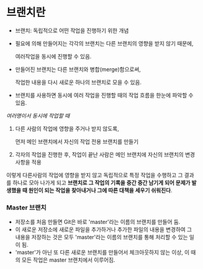 # 브랜치란

- 브랜치: 독립적으로 어떤 작업을 진행하기 위한 개념

- 필요에 의해 만들어지는 각각의 브랜치는 다른 브랜치의 영향을 받지 않기 때문에,

   여러작업을 동시에 진행할 수 있음.

- 만들어진 브랜치는 다른 브랜치와 병합(merge)함으로써, 

  작업한 내용을 다시 새로운 하나의 브랜치로 모을 수 있음.

- 브랜치를 사용하면 동시에 여러 작업을 진행할 때의 작업 흐름을 한눈에 파악할 수 있음.


*여러명이서 동시에 작업할 때*

1. 다른 사람의 작업에 영향을 주거나 받지 않도록, 

   먼저 메인 브랜치에서 자신의 작업 전용 브랜치를 만들기

2. 각자의 작업을 진행한 후, 작업이 끝난 사람은 메인 브랜치에 자신의 브랜치의 변경사항을 적용

이렇게 다른사람의 작업에 영향을 받지 않고 독립적으로 특정 작업을 수행하고 그 결과를 하나로 모아 나가게 되고 
**브랜치로 그 작업의 기록을 중간 중간 남기게 되어 문제가 발생했을 때 원인이 되는 작업을 찾아내거나 그에 따른 대책을 세우기 쉬워진다**.


### Master 브랜치

- 저장소를 처음 만들면 Git은 바로 'master'라는 이름의 브랜치를 만들어 둠.
- 이 새로운 저장소에 새로운 파일을 추가하거나 추가한 파일의 내용을 변경하여 그 내용을 저장하는 것은 모두 'master'라는 이름의 브랜치를 통해 처리할 수 있는 일이 됨.
- 'master'가 아닌 또 다른 새로운 브랜치를 만들어서 체크아웃하지 않는 이상, 이 때의 모든 작업은 master 브랜치에서 이루어짐.





